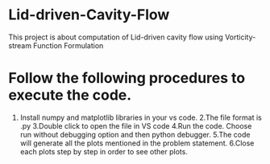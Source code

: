 # Lid-driven-Cavity-Flow
This project is about computation of Lid-driven cavity flow using Vorticity-stream Function Formulation

# Follow the following procedures to execute the code.

1. Install numpy and matplotlib libraries in your vs code.
2.The file format is .py
3.Double click to open the file in VS code
4.Run the code. Choose run without debugging option and then python debugger.
5.The code will generate all the plots mentioned in the problem statement.
6.Close each plots step by step in order to see other plots.
